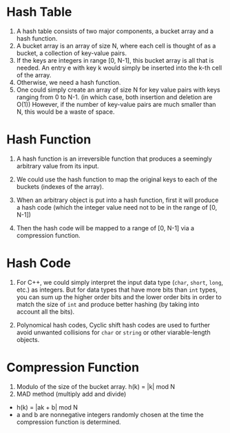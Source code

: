 # Hash Table
1) A hash table consists of two major components, a bucket array and a hash function.
2) A bucket array is an array of size N, where each cell is thought of as a bucket, a collection of key-value pairs.
3) If the keys are integers in range [0, N-1], this bucket array is all that is needed. An entry e with key k would simply be inserted into the k-th cell of the array.
4) Otherwise, we need a hash function.
5) One could simply create an array of size N for key value pairs with keys ranging from 0 to N-1. (in which case, both insertion and deletion are O(1)) However, if the number of key-value pairs are much smaller than N, this would be a waste of space.

# Hash Function
1) A hash function is an irreversible function that produces a seemingly arbitrary value from its input. 

2) We could use the hash function to map the original keys to each of the buckets (indexes of the array).

3) When an arbitrary object is put into a hash function, first it will produce a hash code (which the integer value need not to be in the range of [0, N-1])
   
4) Then the hash code will be mapped to a range of [0, N-1] via a compression function.


# Hash Code
1) For C++, we could simply interpret the input data type (`char`, `short`, `long`, etc.) as integers. But for data types that have more bits than `int` types, you can sum up the higher order bits and the lower order bits in order to match the size of `int` and produce better hashing (by taking into account all the bits).

2) Polynomical hash codes, Cyclic shift hash codes are used to further avoid unwanted collisions for `char` or `string` or other viarable-length objects.

# Compression Function
1) Modulo of the size of the bucket array.
h(k) = |k| mod N
2) MAD method (multiply add and divide)
- h(k) = |ak + b| mod N
- a and b are nonnegative integers randomly chosen at the time the compression function is determined.